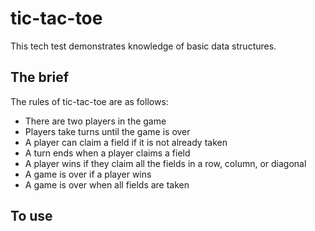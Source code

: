 # tic-tac-toe

This tech test demonstrates knowledge of basic data structures.

## The brief
The rules of tic-tac-toe are as follows:
  * There are two players in the game
  * Players take turns until the game is over
  * A player can claim a field if it is not already taken
  * A turn ends when a player claims a field
  * A player wins if they claim all the fields in a row, column, or diagonal
  * A game is over if a player wins
  * A game is over when all fields are taken

## To use
